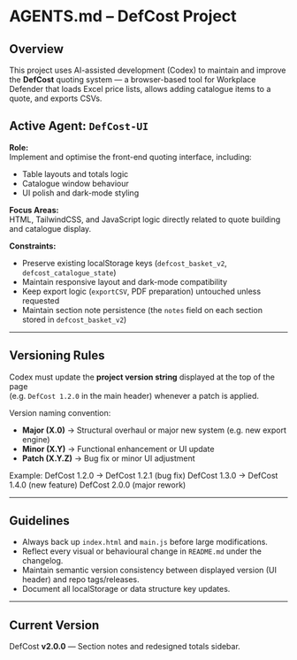 # AGENTS.md – DefCost Project

## Overview
This project uses AI-assisted development (Codex) to maintain and improve the **DefCost** quoting system — a browser-based tool for Workplace Defender that loads Excel price lists, allows adding catalogue items to a quote, and exports CSVs.

## Active Agent: `DefCost-UI`
**Role:**  
Implement and optimise the front-end quoting interface, including:
- Table layouts and totals logic
- Catalogue window behaviour
- UI polish and dark-mode styling

**Focus Areas:**  
HTML, TailwindCSS, and JavaScript logic directly related to quote building and catalogue display.

**Constraints:**
- Preserve existing localStorage keys (`defcost_basket_v2`, `defcost_catalogue_state`)
- Maintain responsive layout and dark-mode compatibility
- Keep export logic (`exportCSV`, PDF preparation) untouched unless requested
- Maintain section note persistence (the `notes` field on each section stored in `defcost_basket_v2`)

---

## Versioning Rules
Codex must update the **project version string** displayed at the top of the page  
(e.g. `DefCost 1.2.0` in the main header) whenever a patch is applied.

Version naming convention:
- **Major (X.0)** → Structural overhaul or major new system (e.g. new export engine)
- **Minor (X.Y)** → Functional enhancement or UI update
- **Patch (X.Y.Z)** → Bug fix or minor UI adjustment

Example:
DefCost 1.2.0 → DefCost 1.2.1 (bug fix)
DefCost 1.3.0 → DefCost 1.4.0 (new feature)
DefCost 2.0.0 (major rework)

---

## Guidelines
- Always back up `index.html` and `main.js` before large modifications.  
- Reflect every visual or behavioural change in `README.md` under the changelog.  
- Maintain semantic version consistency between displayed version (UI header) and repo tags/releases.  
- Document all localStorage or data structure key updates.  

---

## Current Version
DefCost **v2.0.0** — Section notes and redesigned totals sidebar.
